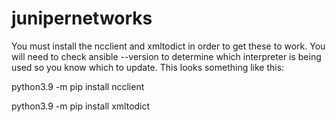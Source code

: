 # junipernetworks
You must install the ncclient and xmltodict in order to get these to work. You will need to check 
ansible --version to determine which interpreter is being used so you know which to update. This looks something like this:

python3.9 -m pip install ncclient

python3.9 -m pip install xmltodict
